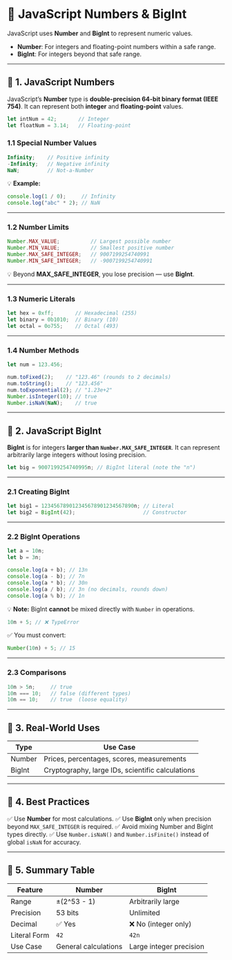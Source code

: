 # 🎯 JavaScript Numbers & BigInt 

JavaScript uses **Number** and **BigInt** to represent numeric values.

* **Number**: For integers and floating-point numbers within a safe range.
* **BigInt**: For integers beyond that safe range.

---

## 📌 1. JavaScript Numbers

JavaScript’s **Number** type is **double-precision 64-bit binary format (IEEE 754)**.
It can represent both **integer** and **floating-point** values.

```js
let intNum = 42;       // Integer
let floatNum = 3.14;   // Floating-point
```

### **1.1 Special Number Values**

```js
Infinity;    // Positive infinity
-Infinity;   // Negative infinity
NaN;         // Not-a-Number
```

💡 **Example:**

```js
console.log(1 / 0);     // Infinity
console.log("abc" * 2); // NaN
```

---

### **1.2 Number Limits**

```js
Number.MAX_VALUE;          // Largest possible number
Number.MIN_VALUE;          // Smallest positive number
Number.MAX_SAFE_INTEGER;   // 9007199254740991
Number.MIN_SAFE_INTEGER;   // -9007199254740991
```

💡 Beyond **MAX\_SAFE\_INTEGER**, you lose precision — use **BigInt**.

---

### **1.3 Numeric Literals**

```js
let hex = 0xff;       // Hexadecimal (255)
let binary = 0b1010;  // Binary (10)
let octal = 0o755;    // Octal (493)
```

---

### **1.4 Number Methods**

```js
let num = 123.456;

num.toFixed(2);    // "123.46" (rounds to 2 decimals)
num.toString();    // "123.456"
num.toExponential(2); // "1.23e+2"
Number.isInteger(10); // true
Number.isNaN(NaN);    // true
```

---

## 📌 2. JavaScript BigInt

**BigInt** is for integers **larger than `Number.MAX_SAFE_INTEGER`**.
It can represent arbitrarily large integers without losing precision.

```js
let big = 9007199254740995n; // BigInt literal (note the "n")
```

---

### **2.1 Creating BigInt**

```js
let big1 = 123456789012345678901234567890n; // Literal
let big2 = BigInt(42);                      // Constructor
```

---

### **2.2 BigInt Operations**

```js
let a = 10n;
let b = 3n;

console.log(a + b); // 13n
console.log(a - b); // 7n
console.log(a * b); // 30n
console.log(a / b); // 3n (no decimals, rounds down)
console.log(a % b); // 1n
```

💡 **Note:** BigInt **cannot** be mixed directly with `Number` in operations.

```js
10n + 5; // ❌ TypeError
```

✅ You must convert:

```js
Number(10n) + 5; // 15
```

---

### **2.3 Comparisons**

```js
10n > 5n;     // true
10n === 10;   // false (different types)
10n == 10;    // true  (loose equality)
```

---

## 📌 3. Real-World Uses

| Type   | Use Case                                         |
| ------ | ------------------------------------------------ |
| Number | Prices, percentages, scores, measurements        |
| BigInt | Cryptography, large IDs, scientific calculations |

---

## 📌 4. Best Practices

✅ Use **Number** for most calculations.
✅ Use **BigInt** only when precision beyond `MAX_SAFE_INTEGER` is required.
✅ Avoid mixing Number and BigInt types directly.
✅ Use `Number.isNaN()` and `Number.isFinite()` instead of global `isNaN` for accuracy.

---

## 📌 5. Summary Table

| Feature      | Number               | BigInt                  |
| ------------ | -------------------- | ----------------------- |
| Range        | ±(2^53 - 1)          | Arbitrarily large       |
| Precision    | 53 bits              | Unlimited               |
| Decimal      | ✅ Yes                | ❌ No (integer only)     |
| Literal Form | `42`                 | `42n`                   |
| Use Case     | General calculations | Large integer precision |
